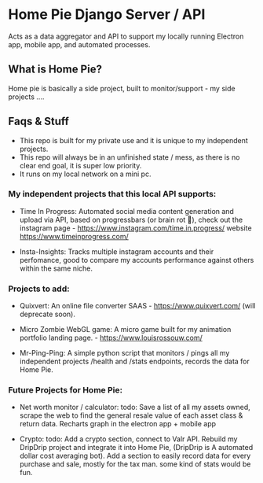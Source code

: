 # Home Pie Django Server / API

Acts as a data aggregator and API to support my locally running Electron app, mobile app, and automated processes.

## What is Home Pie?

Home pie is basically a side project, built to monitor/support - my side projects ....

## Faqs & Stuff

- This repo is built for my private use and it is unique to my independent projects.
- This repo will always be in an unfinished state / mess, as there is no clear end goal, it is super low priority.
- It runs on my local network on a mini pc.

### My independent projects that this local API supports:

- Time In Progress:
  Automated social media content generation and upload via API, based on progressbars (or brain rot 🤮),
  check out the instagram page - https://www.instagram.com/time.in.progress/
  website https://www.timeinprogress.com/

- Insta-Insights:
  Tracks multiple instagram accounts and their perfomance, good to compare my accounts performance against others within the same niche.

### Projects to add:

- Quixvert:
  An online file converter SAAS - https://www.quixvert.com/ (will deprecate soon).

- Micro Zombie WebGL game:
  A micro game built for my animation portfolio landing page. - https://www.louisrossouw.com/

- Mr-Ping-Ping:
  A simple python script that monitors / pings all my independent projects /health and /stats endpoints, records the data for Home Pie.

### Future Projects for Home Pie:

- Net worth monitor / calculator:
  todo: Save a list of all my assets owned, scrape the web to find the general resale value of each asset class & return data.
  Recharts graph in the electron app + mobile app

- Crypto:
  todo: Add a crypto section, connect to Valr API. Rebuild my DripDrip project and integrate it into Home Pie, (DripDrip is A automated dollar cost averaging bot). Add a section to easily record data for every purchase and sale, mostly for the tax man. some kind of stats would be fun.
